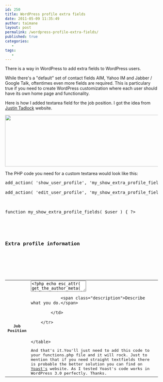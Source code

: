 ```yaml
---
id: 250
title: WordPress profile extra fields
date: 2011-05-09 11:35:49
author: taimane
layout: post
permalink: /wordpress-profile-extra-fields/
published: true
categories:
   -
tags:
   -
---
```

There is a way in WordPress to add extra fields to WordPress users.
While there's a "default" set of contact fields AIM, Yahoo IM and Jabber / Google Talk, oftentimes even more fields are required. This is particulary true if you need to create WordPress customization where each user should have its own home page and functionality.

Here is how I added textarea field for the job position. I got the idea from <a href="http://justintadlock.com/archives/2009/09/10/adding-and-using-custom-user-profile-fields">Justin Tadlock</a> website.

<a href="https://programming-review.com/wp-content/uploads/2011/05/wp_developer.png"><img class="alignnone size-full wp-image-251" title="wp_developer" src="https://programming-review.com/wp-content/uploads/2011/05/wp_developer.png" alt="" width="942" height="170" /></a>

The PHP code you need for a custom textarea would look like this:

<pre>add_action( 'show_user_profile', 'my_show_extra_profile_fields' );
add_action( 'edit_user_profile', 'my_show_extra_profile_fields' );

function my_show_extra_profile_fields( $user ) { ?>

	<h3>Extra profile information</h3>

	<table class="form-table">

		<tr>
			<th><label for="jobpos">Job Position</label></th>

			<td>
				<textarea name="jobpos" id="jobpos" class="regular-text"><?php echo esc_attr( get_the_author_meta( 'jobpos', $user->ID ) ); ?></textarea>                
				<span class="description">Describe what you do.</span>
			</td>
		</tr>

	</table>
<?php }

add_action( 'personal_options_update', 'my_save_extra_profile_fields' );
add_action( 'edit_user_profile_update', 'my_save_extra_profile_fields' );

function my_save_extra_profile_fields( $user_id ) {

	if ( !current_user_can( 'edit_user', $user_id ) )
		return false;

	update_usermeta( $user_id, 'jobpos', $_POST['jobpos'] );
}</pre>


And that's it.You'll just need to add this code to your functions.php file and it will rock. Just to mention that if you need straight textfields there is probable the better solution you can find on <a href="http://yoast.com/user-contact-fields-wp29/">Yoast's</a> website. As I tested Yoast's code works in WordPress 3.0 perfectly.

Thanks.  

